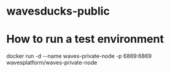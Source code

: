 # wavesducks-public

# How to run a test environment

docker run -d --name waves-private-node -p 6869:6869 wavesplatform/waves-private-node
